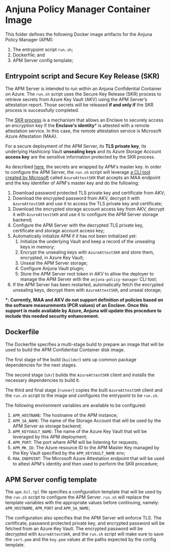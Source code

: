 # Anjuna Policy Manager Container Image

This folder defines the following Docker image artifacts for the Anjuna Policy Manager (APM):

1. The entrypoint script `run.sh`;
1. Dockerfile; and
1. APM Server config template;

## Entrypoint script and Secure Key Release (SKR)

The APM Server is intended to run within an Anjuna Confidential Container on Azure. The `run.sh` script uses the Secure Key Release (SKR) process to retrieve secrets from Azure Key Vault (AKV) using the APM Server’s attestation report. Those secrets will be released **if and only if** the SKR process is successfully completed. 

The [SKR process](https://learn.microsoft.com/en-us/azure/confidential-computing/concept-skr-attestation) is a mechanism that allows an Enclave to securely access an encryption key if the **Enclave's identity*** is attested with a remote attestation service. In this case, the remote attestation service is Microsoft Azure Attestation (MAA).

For a secure deployment of the APM Server, its **TLS private key**, its underlying Hashicorp Vault **unsealing keys** and its Azure Storage Account **access key** are the sensitive information protected by the SKR process.

As described [here](../README.md), the secrets are wrapped by APM's master key. In order to configure the APM Server, the `run.sh` script will leverage [a CLI tool created by Microsoft](https://github.com/Azure/confidential-computing-cvm-guest-attestation/tree/main/cvm-securekey-release-app) called `AzureAttestSKR` that accepts an MAA endpoint and the key identifier of APM's master key and do the following:

1. Download password protected TLS private key and certificate from AKV;
1. Download the encrypted password from AKV, decrypt it with `AzureAttestSKR` and use it to access the TLS private key and certificate;
1. Download the encrypted storage account access key from AKV, decrypt it with `AzureAttestSKR` and use it to configure the APM Server storage backend;
1. Configure the APM Server with the decrypted TLS private key, certificate and storage account access key;
1. Automatically initialize APM if it has not been initialized yet:
    1. Initialize the underlying Vault and keep a record of the unsealing keys in memory;
    1. Encrypt the unsealing keys with `AzureAttestSKR` and store them, encrypted, in Azure Key Vault;
    1. Unseal the APM Server storage;
    1. Configure Anjuna Vault plugin;
    1. Store the APM Server root token in AKV to allow the deployer to manage the APM Server with the `anjuna-policy-manager` CLI tool;
1. If the APM Server has been restarted, automatically fetch the encrypted unsealing keys, decrypt them with `AzureAttestSKR`, and unseal storage;

**\*: Currently, MAA and AKV do not support definition of policies based on the software measurements (PCR values) of an Enclave. Once this support is made available by Azure, Anjuna will update this procedure to include this needed security enhancement.**

## Dockerfile

The Dockerfile specifies a multi-stage build to prepare an image that will be used to build the APM Confidential Container disk image.

The first stage of the build (`builder`) sets up common package dependencies for the next stages.

The second stage (`skr`) builds the `AzureAttestSKR` client and installs the necessary dependencies to build it.

The third and final stage (`runner`) copies the built `AzureAttestSKR` client and the `run.sh` script to the image and configures the entrypoint to be `run.sh`.

The following environment variables are available to be configured:

1. `APM_HOSTNAME`: The hostname of the APM instance;
1. `APM_SA_NAME`: The name of the Storage Account that will be used by the APM Server as storage backend;
1. `APM_KEYVAULT_NAME`: The name of the Azure Key Vault that will be leveraged by this APM deployment;
1. `APM_PORT`: The port where APM will be listening for requests;
1. `APM_MK_ID`: The Azure resource ID to the APM Master Key managed by the Key Vault specified by the `APM_KEYVAULT_NAME` env;
1. `MAA_ENDPOINT`: The Microsoft Azure Attestation endpoint that will be used to attest APM's identity and then used to perform the SKR procedure;

## APM Server config template

The `apm.hcl.tpl` file specifies a configuration template that will be used by the `run.sh` script to configure the APM Server. `run.sh` will replace the template variables with the appropriate values before continuing, namely: `APM_HOSTNAME`, `APM_PORT` and `APM_SA_NAME`;

The configuration also specifies that the APM Server will enforce TLS. The certificate, password protected private key, and encrypted password will be fetched from an Azure Key Vault. The encrypted password will be decrypted with `AzureAttestSKR`, and the `run.sh` script will make sure to save the `cert.pem` and the `key.pem` values at the paths expected by the config template.

